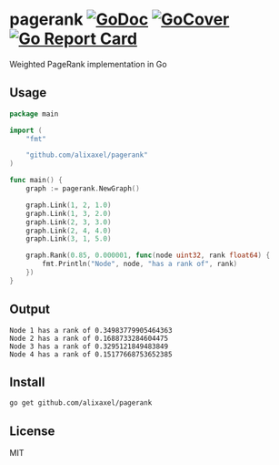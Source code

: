 # pagerank [![GoDoc](https://godoc.org/github.com/alixaxel/pagerank?status.svg)](https://godoc.org/github.com/alixaxel/pagerank) [![GoCover](http://gocover.io/_badge/github.com/alixaxel/pagerank)](http://gocover.io/github.com/alixaxel/pagerank) [![Go Report Card](https://goreportcard.com/badge/github.com/alixaxel/pagerank)](https://goreportcard.com/report/github.com/alixaxel/pagerank)

Weighted PageRank implementation in Go

## Usage

```go
package main

import (
	"fmt"

	"github.com/alixaxel/pagerank"
)

func main() {
	graph := pagerank.NewGraph()

	graph.Link(1, 2, 1.0)
	graph.Link(1, 3, 2.0)
	graph.Link(2, 3, 3.0)
	graph.Link(2, 4, 4.0)
	graph.Link(3, 1, 5.0)

	graph.Rank(0.85, 0.000001, func(node uint32, rank float64) {
		fmt.Println("Node", node, "has a rank of", rank)
	})
}
```

## Output

```
Node 1 has a rank of 0.34983779905464363
Node 2 has a rank of 0.1688733284604475
Node 3 has a rank of 0.3295121849483849
Node 4 has a rank of 0.15177668753652385
```

## Install

	go get github.com/alixaxel/pagerank

## License

MIT
